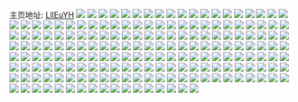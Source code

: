 主页地址: [LllEuYH](https://weibo.com/u/5371844781) 
![](https://wx4.sinaimg.cn/mw2000/005RxIdLly1h9b8ewjl62j31400u07au.jpg) 
![](https://wx4.sinaimg.cn/mw2000/005RxIdLly1h9b8ex0nnlj31400u0dq2.jpg) 
![](https://wx4.sinaimg.cn/mw2000/005RxIdLly1h9b8exadg6j30u0140789.jpg) 
![](https://wx4.sinaimg.cn/mw2000/005RxIdLly1h9b8evn7qrj30u0140aea.jpg) 
![](https://wx4.sinaimg.cn/mw2000/005RxIdLly1h9b8ew5bvfj31900u0wj1.jpg) 
![](https://wx4.sinaimg.cn/mw2000/005RxIdLly1h9b8exwoshj31400u0taw.jpg) 
![](https://wx4.sinaimg.cn/mw2000/005RxIdLly1h9b8ey9lxaj30u01400v1.jpg) 
![](https://wx4.sinaimg.cn/mw2000/005RxIdLly1h9b8ev5yytj30u01407dy.jpg) 
![](https://wx4.sinaimg.cn/mw2000/005RxIdLly1h9b8euob9lj30u015faeb.jpg) 
![](https://wx4.sinaimg.cn/mw2000/005RxIdLly1h2jwi3k91jj30sg16odv4.jpg) 
![](https://wx4.sinaimg.cn/mw2000/005RxIdLly1h25w3kkyupj30xc0m841y.jpg) 
![](https://wx4.sinaimg.cn/mw2000/005RxIdLly1h25w3l80cnj30xc0m8adk.jpg) 
![](https://wx4.sinaimg.cn/mw2000/005RxIdLly1h25w3k7agkj30xc0m8acf.jpg) 
![](https://wx4.sinaimg.cn/mw2000/005RxIdLly1h25w3kzk7cj30xc0m840n.jpg) 
![](https://wx4.sinaimg.cn/mw2000/005RxIdLly1h1ni3bi1rbj317k0wo7du.jpg) 
![](https://wx4.sinaimg.cn/mw2000/005RxIdLly1gzohgsr2tcj323y35s7wh.jpg) 
![](https://wx4.sinaimg.cn/mw2000/005RxIdLly1gzohgrfb74j323y35sb29.jpg) 
![](https://wx4.sinaimg.cn/mw2000/005RxIdLly1gzohgp0w8bj323y35f1kx.jpg) 
![](https://wx4.sinaimg.cn/mw2000/005RxIdLly1gzohgq54cnj323y34q4qp.jpg) 
![](https://wx4.sinaimg.cn/mw2000/005RxIdLly1gxc44ylub9j31tc2f4e81.jpg) 
![](https://wx4.sinaimg.cn/mw2000/005RxIdLly1gxc450qb4jj31tc2f4b29.jpg) 
![](https://wx4.sinaimg.cn/mw2000/005RxIdLly1gu5zhow7tkj31i52o81kx.jpg) 
![](https://wx4.sinaimg.cn/mw2000/005RxIdLly1gu4xivcskfj30m40tjtlm.jpg) 
![](https://wx4.sinaimg.cn/mw2000/005RxIdLly1gu4xix4l3oj30tu13sqed.jpg) 
![](https://wx4.sinaimg.cn/mw2000/005RxIdLly1gu4xiwlnkej30q60yw7cv.jpg) 
![](https://wx4.sinaimg.cn/mw2000/005RxIdLly1gu4xj2ngakj32032zo7wl.jpg) 
![](https://wx4.sinaimg.cn/mw2000/005RxIdLly1gu4xj5p5bej32wp22jb2c.jpg) 
![](https://wx4.sinaimg.cn/mw2000/005RxIdLly1gu4xj0vrwbj322b33bhdx.jpg) 
![](https://wx4.sinaimg.cn/mw2000/005RxIdLly1gu4xiy4gyej31o0280kjl.jpg) 
![](https://wx4.sinaimg.cn/mw2000/005RxIdLly1gu4xiz66crj31o0280hdt.jpg) 
![](https://wx4.sinaimg.cn/mw2000/005RxIdLly1gu4xj3poe3j31400u0k8s.jpg) 
![](https://wx4.sinaimg.cn/mw2000/005RxIdLly1gsli8q1ff7j316o16ody4.jpg) 
![](https://wx4.sinaimg.cn/mw2000/005RxIdLly1gscdsn8qj6j32cg2cgx6r.jpg) 
![](https://wx4.sinaimg.cn/mw2000/005RxIdLly1gs57zlptitj31400u0x55.jpg) 
![](https://wx4.sinaimg.cn/mw2000/005RxIdLly1gs57zmsxfcj31400u07v5.jpg) 
![](https://wx4.sinaimg.cn/mw2000/005RxIdLly1gs57zjrugrj30wo1uotz3.jpg) 
![](https://wx4.sinaimg.cn/mw2000/005RxIdLly1gs57zkqt42j30wo1uoe3j.jpg) 
![](https://wx4.sinaimg.cn/mw2000/005RxIdLly1gqypjj0h34j31w01w0kjm.jpg) 
![](https://wx4.sinaimg.cn/mw2000/005RxIdLly1gqglzpcp0oj31f01f0wse.jpg) 
![](https://wx4.sinaimg.cn/mw2000/005RxIdLly1gqglzp1zf8j31w01f07wh.jpg) 
![](https://wx4.sinaimg.cn/mw2000/005RxIdLly1gqglzsbqirj314t14tqv5.jpg) 
![](https://wx4.sinaimg.cn/mw2000/005RxIdLly1gpdchk8polj32o81i4doe.jpg) 
![](https://wx4.sinaimg.cn/mw2000/005RxIdLly1gn9r8125bjj30pk1g6n30.jpg) 
![](https://wx4.sinaimg.cn/mw2000/005RxIdLly1gmr7z8bfijj3140140b29.jpg) 
![](https://wx4.sinaimg.cn/mw2000/005RxIdLly1gmkvsfc328j31hc0u01kx.jpg) 
![](https://wx4.sinaimg.cn/mw2000/005RxIdLly1gmkvsg5depj31hc0u01kx.jpg) 
![](https://wx4.sinaimg.cn/mw2000/005RxIdLly1gmkvt1narij32c0340x6v.jpg) 
![](https://wx4.sinaimg.cn/mw2000/005RxIdLly1gmiewurjlqj31400u0qn3.jpg) 
![](https://wx4.sinaimg.cn/mw2000/005RxIdLly1gmiewvoecmj31400u07rs.jpg) 
![](https://wx4.sinaimg.cn/mw2000/005RxIdLgy1gm6chf0waej30tz11rqmu.jpg) 
![](https://wx4.sinaimg.cn/mw2000/005RxIdLgy1gm6chiv3aqj30u00u0nh4.jpg) 
![](https://wx4.sinaimg.cn/mw2000/005RxIdLgy1gm6chi3zsvj30u00u07kn.jpg) 
![](https://wx4.sinaimg.cn/mw2000/005RxIdLgy1gm6chk1l21j30u0140qs0.jpg) 
![](https://wx4.sinaimg.cn/mw2000/005RxIdLgy1gm6chlk656j31400u01kx.jpg) 
![](https://wx4.sinaimg.cn/mw2000/005RxIdLgy1gm6chhgjalj3240240e82.jpg) 
![](https://wx4.sinaimg.cn/mw2000/005RxIdLgy1glvimu3i97j30u01hb44n.jpg) 
![](https://wx4.sinaimg.cn/mw2000/005RxIdLgy1glvimvldhkj31hb0u0q71.jpg) 
![](https://wx4.sinaimg.cn/mw2000/005RxIdLgy1glvimx2iukj30u00u00vm.jpg) 
![](https://wx4.sinaimg.cn/mw2000/005RxIdLgy1glvimzc44pj31900u045k.jpg) 
![](https://wx4.sinaimg.cn/mw2000/005RxIdLgy1glooqpvn58j30u01400y4.jpg) 
![](https://wx4.sinaimg.cn/mw2000/005RxIdLgy1glooqqe2ksj30u0140jwm.jpg) 
![](https://wx4.sinaimg.cn/mw2000/005RxIdLgy1gixyvq68mkj30u00u0439.jpg) 
![](https://wx4.sinaimg.cn/mw2000/005RxIdLgy1gixyvqnvi6j30u00u0aep.jpg) 
![](https://wx4.sinaimg.cn/mw2000/005RxIdLgy1giajdtr8csj30u0140n0n.jpg) 
![](https://wx4.sinaimg.cn/mw2000/005RxIdLgy1ghwg49v6hej30uj0u0jvl.jpg) 
![](https://wx4.sinaimg.cn/mw2000/005RxIdLgy1ghwg4briokj316c0u0afw.jpg) 
![](https://wx4.sinaimg.cn/mw2000/005RxIdLgy1ghwg4dasb7j30u0140wjw.jpg) 
![](https://wx4.sinaimg.cn/mw2000/005RxIdLgy1ghwg4eif4zj30u0140tc6.jpg) 
![](https://wx4.sinaimg.cn/mw2000/005RxIdLgy1ghwg4gs0ocj31400u0798.jpg) 
![](https://wx4.sinaimg.cn/mw2000/005RxIdLgy1ghwg4lvwmtj31400u00yq.jpg) 
![](https://wx4.sinaimg.cn/mw2000/005RxIdLgy1gh6eqwulkmj32c02c0kg7.jpg) 
![](https://wx4.sinaimg.cn/mw2000/005RxIdLgy1gh6eqzqa2xj32c02c0nn5.jpg) 
![](https://wx4.sinaimg.cn/mw2000/005RxIdLgy1gh6er107igj316o1kwqji.jpg) 
![](https://wx4.sinaimg.cn/mw2000/005RxIdLgy1gh6erdrl5oj31kw1kw1ky.jpg) 
![](https://wx4.sinaimg.cn/mw2000/005RxIdLgy1gh6er1ls9hj316o1kw47o.jpg) 
![](https://wx4.sinaimg.cn/mw2000/005RxIdLgy1gh6er26eu1j30q00o47cq.jpg) 
![](https://wx4.sinaimg.cn/mw2000/005RxIdLgy1gh6er4fs7oj32c02c0npd.jpg) 
![](https://wx4.sinaimg.cn/mw2000/005RxIdLgy1gh6era9y3vj33h03h01l0.jpg) 
![](https://wx4.sinaimg.cn/mw2000/005RxIdLgy1gh6erbowdpj31kw1kwb04.jpg) 
![](https://wx4.sinaimg.cn/mw2000/005RxIdLgy1ggakyn7exxj30rs1dsdvu.jpg) 
![](https://wx4.sinaimg.cn/mw2000/005RxIdLgy1ggakvchsdej32bc3h0x6q.jpg) 
![](https://wx4.sinaimg.cn/mw2000/005RxIdLgy1ggakymmw4dj30rs1s8tk6.jpg) 
![](https://wx4.sinaimg.cn/mw2000/005RxIdLgy1ggakvxy1f0j32801o0qv5.jpg) 
![](https://wx4.sinaimg.cn/mw2000/005RxIdLgy1ggakwez5wlj30u014011u.jpg) 
![](https://wx4.sinaimg.cn/mw2000/005RxIdLgy1ggakvypfcej31o0280qv5.jpg) 
![](https://wx4.sinaimg.cn/mw2000/005RxIdLgy1ggakvkyux7j32c02c0wrh.jpg) 
![](https://wx4.sinaimg.cn/mw2000/005RxIdLgy1ggakvmh86oj32c02c0qv5.jpg) 
![](https://wx4.sinaimg.cn/mw2000/005RxIdLgy1ggakvwmtqyj32c02c0qra.jpg) 
![](https://wx4.sinaimg.cn/mw2000/005RxIdLgy1ggakvd3w3oj30rs1ngnnd.jpg) 
![](https://wx4.sinaimg.cn/mw2000/005RxIdLgy1ggakvau5a0j30rs1nge04.jpg) 
![](https://wx4.sinaimg.cn/mw2000/005RxIdLgy1ggakvnfupgj32c02c0az9.jpg) 
![](https://wx4.sinaimg.cn/mw2000/005RxIdLgy1gg7y31tphaj31sg1sgb29.jpg) 
![](https://wx4.sinaimg.cn/mw2000/005RxIdLgy1gfixhw5pp2j30u01hcn8p.jpg) 
![](https://wx4.sinaimg.cn/mw2000/005RxIdLgy1gfd0g3ycmfj31o01o04qp.jpg) 
![](https://wx4.sinaimg.cn/mw2000/005RxIdLgy3gf3ismnh4uj31kw1kwkjm.jpg) 
![](https://wx4.sinaimg.cn/mw2000/005RxIdLgy1gel3ka2x60j31o01o0e81.jpg) 
![](https://wx4.sinaimg.cn/mw2000/005RxIdLgy1gel3kauk80j31o01o04qp.jpg) 
![](https://wx4.sinaimg.cn/mw2000/005RxIdLgy1gdrdlx3xzij31sg1sg4hk.jpg) 
![](https://wx4.sinaimg.cn/mw2000/005RxIdLgy1gdrdlzbs8xj31sg1sgwxv.jpg) 
![](https://wx4.sinaimg.cn/mw2000/005RxIdLgy1gdrdm2ydbxj31sg1sg1kx.jpg) 
![](https://wx4.sinaimg.cn/mw2000/005RxIdLgy1gdrdm61wnjj30u01hctpe.jpg) 
![](https://wx4.sinaimg.cn/mw2000/005RxIdLgy1gdrdltgdw0j30os181167.jpg) 
![](https://wx4.sinaimg.cn/mw2000/005RxIdLgy1gdrdm9wbh3j30yo0yo4bq.jpg) 
![](https://wx4.sinaimg.cn/mw2000/005RxIdLgy1gcx0l0ghr7j30v90ngwh2.jpg) 
![](https://wx4.sinaimg.cn/mw2000/005RxIdLgy1gcx0l0yowkj30v90nggo4.jpg) 
![](https://wx4.sinaimg.cn/mw2000/005RxIdLgy1gbn59p35wlj327u1o0x5r.jpg) 
![](https://wx4.sinaimg.cn/mw2000/005RxIdLgy1gb8wp3ooykj32c02c01kx.jpg) 
![](https://wx4.sinaimg.cn/mw2000/005RxIdLly1ga9z8sdpy5j30jf0u0asr.jpg) 
![](https://wx4.sinaimg.cn/mw2000/005RxIdLgy1g9gi39r9tjj33402c0npd.jpg) 
![](https://wx4.sinaimg.cn/mw2000/005RxIdLgy1g9gi38h16hj31o01o0b29.jpg) 
![](https://wx4.sinaimg.cn/mw2000/005RxIdLgy1g9gi3bfokij32ac2achdt.jpg) 
![](https://wx4.sinaimg.cn/mw2000/005RxIdLgy1g9e0x8z1gij30u00u0k0s.jpg) 
![](https://wx4.sinaimg.cn/mw2000/005RxIdLgy1g9e0x7xj6kj30u00u0n2c.jpg) 
![](https://wx4.sinaimg.cn/mw2000/005RxIdLgy1g9e0x8fgfuj30u00u0thi.jpg) 
![](https://wx4.sinaimg.cn/mw2000/005RxIdLgy1g9e0x73wcqj30rs15omzb.jpg) 
![](https://wx4.sinaimg.cn/mw2000/005RxIdLgy1g8uj6tiub8j30rs2234ox.jpg) 
![](https://wx4.sinaimg.cn/mw2000/005RxIdLgy1g8uj6yjuioj32bc3h0kjm.jpg) 
![](https://wx4.sinaimg.cn/mw2000/005RxIdLgy1g8uj719cxvj31o01o0e81.jpg) 
![](https://wx4.sinaimg.cn/mw2000/005RxIdLgy1g8uj805egzj31wq1nz1kx.jpg) 
![](https://wx4.sinaimg.cn/mw2000/005RxIdLgy1g8uj8xwe2tj32801o04qr.jpg) 
![](https://wx4.sinaimg.cn/mw2000/005RxIdLgy1g8uj756o6zj30rs3nzkjl.jpg) 
![](https://wx4.sinaimg.cn/mw2000/005RxIdLgy1g8uj725cqbj30rs5801gm.jpg) 
![](https://wx4.sinaimg.cn/mw2000/005RxIdLgy1g8uj78xjp2j31o0280kjm.jpg) 
![](https://wx4.sinaimg.cn/mw2000/005RxIdLgy1g8uj7d2w8lj31o0280npe.jpg) 
![](https://wx4.sinaimg.cn/mw2000/005RxIdLgy1g8mz7gmrz4j30rs3uwu0x.jpg) 
![](https://wx4.sinaimg.cn/mw2000/005RxIdLgy1g8mz7hinqjj30rs1jkap5.jpg) 
![](https://wx4.sinaimg.cn/mw2000/005RxIdLgy1g8mz7no6osj30rs4mob2a.jpg) 
![](https://wx4.sinaimg.cn/mw2000/005RxIdLgy1g8cxeph2d6j30rs1jk7py.jpg) 
![](https://wx4.sinaimg.cn/mw2000/005RxIdLgy1g83ogz5tyxj31o01o0hdt.jpg) 
![](https://wx4.sinaimg.cn/mw2000/005RxIdLgy1g83ogtbze8j31o01o0e81.jpg) 
![](https://wx4.sinaimg.cn/mw2000/005RxIdLgy1g83ogv5do2j31o01o0hdt.jpg) 
![](https://wx4.sinaimg.cn/mw2000/005RxIdLgy1g83ogwocr5j31o01o0e81.jpg) 
![](https://wx4.sinaimg.cn/mw2000/005RxIdLgy1g7oslljhjvj31jk0v9aic.jpg) 
![](https://wx4.sinaimg.cn/mw2000/005RxIdLgy1g6syfrtkzxj30m80jktd6.jpg) 
![](https://wx4.sinaimg.cn/mw2000/005RxIdLgy1g6syfw8dr0j32bc2bcx6q.jpg) 
![](https://wx4.sinaimg.cn/mw2000/005RxIdLly1g6pm490qs8j31o41o01kx.jpg) 
![](https://wx4.sinaimg.cn/mw2000/005RxIdLly1g6pm47s11gj32c02c0npd.jpg) 
![](https://wx4.sinaimg.cn/mw2000/005RxIdLgy1g6iv326592j30rs0rtwnk.jpg) 
![](https://wx4.sinaimg.cn/mw2000/005RxIdLgy1g6iv31caa6j32801o0hdt.jpg) 
![](https://wx4.sinaimg.cn/mw2000/005RxIdLgy1g6iv341416j32801o0hdt.jpg) 
![](https://wx4.sinaimg.cn/mw2000/005RxIdLgy1g5sktebbcaj31o41o07wh.jpg) 
![](https://wx4.sinaimg.cn/mw2000/005RxIdLgy1g5sktjgj3xj31o41o0b29.jpg) 
![](https://wx4.sinaimg.cn/mw2000/005RxIdLgy1g5r23hsy03j32c03404qr.jpg) 
![](https://wx4.sinaimg.cn/mw2000/005RxIdLgy1g5r23k2flaj32c0340b2a.jpg) 
![](https://wx4.sinaimg.cn/mw2000/005RxIdLgy1g5jws0l11mj32c02c04d4.jpg) 
![](https://wx4.sinaimg.cn/mw2000/005RxIdLgy1g5gwp12b3aj31o01o0b29.jpg) 
![](https://wx4.sinaimg.cn/mw2000/005RxIdLgy1g5awevxa8pj31hf1z4kjl.jpg) 
![](https://wx4.sinaimg.cn/mw2000/005RxIdLgy1g5awextcq3j31hf1z4kjl.jpg) 
![](https://wx4.sinaimg.cn/mw2000/005RxIdLgy1g59pcmhbfkj31o01o0kbv.jpg) 
![](https://wx4.sinaimg.cn/mw2000/005RxIdLgy1g59pcngubgj31o01o0tt1.jpg) 
![](https://wx4.sinaimg.cn/mw2000/005RxIdLgy1g5221535t7j31hf1hfb29.jpg) 
![](https://wx4.sinaimg.cn/mw2000/005RxIdLgy1g52214lf0hj31hf1z4awh.jpg) 
![](https://wx4.sinaimg.cn/mw2000/005RxIdLgy1g4o3jghe7zj30u00u0qbe.jpg) 
![](https://wx4.sinaimg.cn/mw2000/005RxIdLgy1g4o3jgt7kaj30u00u0af2.jpg) 
![](https://wx4.sinaimg.cn/mw2000/005RxIdLgy1g4o3jh5prgj30u00u0aew.jpg) 
![](https://wx4.sinaimg.cn/mw2000/005RxIdLgy1g4o3jhkf3jj30u00u0n3z.jpg) 
![](https://wx4.sinaimg.cn/mw2000/005RxIdLgy1g4jjqs4popj32c02c0hdt.jpg) 
![](https://wx4.sinaimg.cn/mw2000/005RxIdLgy1g4jjqu4gfxj32c02c0u10.jpg) 
![](https://wx4.sinaimg.cn/mw2000/005RxIdLgy1g4jjqv4g8zj32c02c0b29.jpg) 
![](https://wx4.sinaimg.cn/mw2000/005RxIdLgy1g4jjqw6n5wj32c02c0e81.jpg) 
![](https://wx4.sinaimg.cn/mw2000/005RxIdLgy1g4eyan2cvhj31o01o0npe.jpg) 
![](https://wx4.sinaimg.cn/mw2000/005RxIdLgy1g4eyanucsmj31o01o0qv6.jpg) 
![](https://wx4.sinaimg.cn/mw2000/005RxIdLgy1g4eyaouyt7j31o01o04qr.jpg) 
![](https://wx4.sinaimg.cn/mw2000/005RxIdLgy1g4eyappmwpj31o01o0kjm.jpg) 
![](https://wx4.sinaimg.cn/mw2000/005RxIdLgy1g3zzl3wx4nj31hf1hfnlw.jpg) 
![](https://wx4.sinaimg.cn/mw2000/005RxIdLgy1g3yovik9lij30u00u0qbu.jpg) 
![](https://wx4.sinaimg.cn/mw2000/005RxIdLgy1g3qiv9hqr3j30rs5eg4qq.jpg) 
![](https://wx4.sinaimg.cn/mw2000/005RxIdLgy1g3qivalnccj30rs334nli.jpg) 
![](https://wx4.sinaimg.cn/mw2000/005RxIdLgy1g3qivc9xqmj30rs3347wh.jpg) 
![](https://wx4.sinaimg.cn/mw2000/005RxIdLgy1g3qivgbgtcj30rs1jk4ly.jpg) 
![](https://wx4.sinaimg.cn/mw2000/005RxIdLgy1g3qivjyj8ej30rs334hdt.jpg) 
![](https://wx4.sinaimg.cn/mw2000/005RxIdLgy1g3qivxz928j30rs3uw7wi.jpg) 
![](https://wx4.sinaimg.cn/mw2000/005RxIdLgy1g3qivdquztj30rs334hc1.jpg) 
![](https://wx4.sinaimg.cn/mw2000/005RxIdLgy1g3qivzltp5j30u00u0tgd.jpg) 
![](https://wx4.sinaimg.cn/mw2000/005RxIdLgy1g3qiv6dfvwj30u00u042l.jpg) 
![](https://wx4.sinaimg.cn/mw2000/005RxIdLgy1g3lfso7cnwj31kw1kwb29.jpg) 
![](https://wx4.sinaimg.cn/mw2000/005RxIdLgy1g3lfsndt19j31n51n5kfy.jpg) 
![](https://wx4.sinaimg.cn/mw2000/005RxIdLgy1g3kvslebcqj31o01o0e7o.jpg) 
![](https://wx4.sinaimg.cn/mw2000/005RxIdLgy1g3kuancd6sj30u013xdod.jpg) 
![](https://wx4.sinaimg.cn/mw2000/005RxIdLgy1g3ku7lgte1j30u013xai6.jpg) 
![](https://wx4.sinaimg.cn/mw2000/005RxIdLgy1g3ku7k2m81j313x0u0thg.jpg) 
![](https://wx4.sinaimg.cn/mw2000/005RxIdLgy1g3bmemrpybj30u00u0wjx.jpg) 
![](https://wx4.sinaimg.cn/mw2000/005RxIdLgy1g3bmenmmo4j32c02c01kx.jpg) 
![](https://wx4.sinaimg.cn/mw2000/005RxIdLgy1g38wiz603bj30jg0jgabm.jpg) 
![](https://wx4.sinaimg.cn/mw2000/005RxIdLgy1g36bzpp2enj30u00u0wga.jpg) 
![](https://wx4.sinaimg.cn/mw2000/005RxIdLgy1g36bzkxmqdj30u00u0jy7.jpg) 
